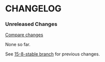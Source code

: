 # CHANGELOG

### Unreleased Changes

[Compare changes](https://github.com/codevise/pageflow/compare/15-8-stable...master)

None so far.

See
[15-8-stable branch](https://github.com/codevise/pageflow/blob/15-8-stable/CHANGELOG.md)
for previous changes.
